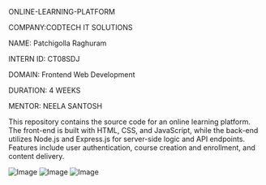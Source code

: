 ONLINE-LEARNING-PLATFORM

COMPANY:CODTECH IT SOLUTIONS

NAME: Patchigolla Raghuram

INTERN ID: CT08SDJ

DOMAIN: Frontend Web Development

DURATION: 4 WEEKS

MENTOR: NEELA SANTOSH

This repository contains the source code for an online learning platform. The front-end is built with HTML, CSS, and JavaScript, while the back-end utilizes Node.js and Express.js for server-side logic and API endpoints. Features include user authentication, course creation and enrollment, and content delivery.

![Image](https://github.com/user-attachments/assets/78a8d8e0-8b0d-43e2-bb78-c824cd5ea7be)
![Image](https://github.com/user-attachments/assets/d07d70a4-5669-4787-94e6-6aac4a1e840d)
![Image](https://github.com/user-attachments/assets/63d6f9de-6bb9-42ec-86f5-03977967d577)
